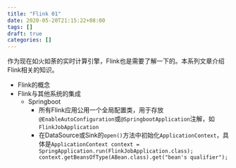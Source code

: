 ```yaml
---
title: "Flink 01"
date: 2020-05-20T21:15:22+08:00
tags: []
draft: true
categories: []
---
```


作为现在如火如荼的实时计算引擎，Flink也是需要了解一下的。本系列文章介绍Flink相关的知识。

<!--more-->

- Flink的概念
- Flink与其他系统的集成
    - Springboot
        - 所有Flink应用公用一个全局配置类，用于存放`@EnableAutoConfiguration`或`@SpringbootApplication`注解，如`FlinkJobApplication`
        - 在DataSource或Sink的`open()`方法中初始化`ApplicationContext`，具体是`ApplicationContext context = SpringApplication.run(FlinkJobApplication.class); context.getBeansOfType(ABean.class).get("bean's qualifier");`

